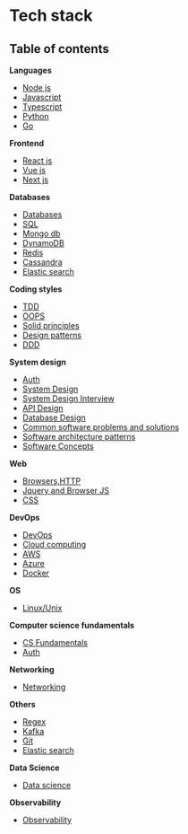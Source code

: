 # Tech stack

## Table of contents

**Languages**
- [Node js](Node/README.md)
- [Javascript](Javascript/README.md)
- [Typescript](Typescript/README.md)
- [Python](Python/README.md)
- [Go](Golang/README.md)

**Frontend**
- [React js](React/README.md)
- [Vue js](Vue/README.md)
- [Next js](Nextjs/README.md)

**Databases**
- [Databases](Databases/README.md)
- [SQL](SQL/README.md)
- [Mongo db](Mongodb/README.md)
- [DynamoDB](AWS/DynamoDB.md)
- [Redis](Redis/README.md)
- [Cassandra](Cassandra/README.md)
- [Elastic search](Elastic%20search/README.md)

**Coding styles**
- [TDD](TDD/Readme.md)
- [OOPS](OOPS/README.md)
- [Solid principles](DesignPatterns/README.MD#solid-principles)
- [Design patterns](DesignPatterns/README.MD)
- [DDD](DDD/Implementation/README.md)

**System design**
- [Auth](Auth/README.md)
- [System Design](System%20Design/README.md)
- [System Design Interview](System%20Design/Interviews.md)
- [API Design](System%20Design/API_design.md)
- [Database Design](System%20Design/LLD.md)
- [Common software problems and solutions](System%20Design/solutions.md)
- [Software architecture patterns](SoftwareArchitecture/README.md)
- [Software Concepts](System%20Design/concepts.md)


**Web**
- [Browsers,HTTP](Browsers%20Http%20Web/README.md)
- [Jquery and Browser JS](Jquery%20and%20Browser%20JS/README.md)
- [CSS](CSS%20SCSS%20SASS/README.md)

**DevOps**
- [DevOps](DevOps/README.md)
- [Cloud computing](CloudComputing/README.md)
- [AWS](AWS/README.md)
- [Azure](CloudComputing/Azure.md)
- [Docker](Docker/README.md)

**OS**
- [Linux/Unix](Linux/README.md)

**Computer science fundamentals**
- [CS Fundamentals](ComputerScience/README.md)
- [Auth](Auth/README.md)

**Networking**
- [Networking](Networking/README.md)

**Others**
- [Regex](Regex/README.md)
- [Kafka](Kafka/README.md)
- [Git](Git/README.md)
- [Elastic search](Elastic%20search/README.md)

**Data Science**
- [Data science](DataScience/README.md)

**Observability**
- [Observability](./ToolsUtilities/Observability.md)